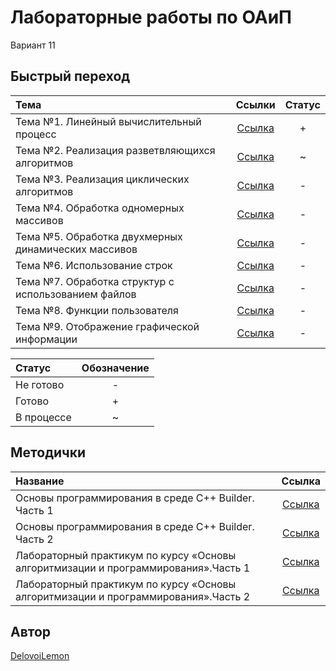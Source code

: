 # Лабораторные работы по ОАиП
Вариант 11

## Быстрый переход
| Тема                                                | Ссылки                             | Статус |
|:----------------------------------------------------|:----------------------------------:|:------:|
| Тема №1. Линейный вычислительный процесс            | [Ссылка](src/lab1/README.md) | +      |
| Тема №2. Реализация разветвляющихся алгоритмов      | [Ссылка](src/lab2/README.md) | ~      |
| Тема №3. Реализация циклических алгоритмов          | [Ссылка](src/lab3/README.md) | -      |
| Тема №4. Обработка одномерных массивов              | [Ссылка](src/lab4/README.md) | -      |
| Тема №5. Обработка двухмерных динамических массивов | [Ссылка](src/lab5/README.md) | -      |
| Тема №6. Использование строк                        | [Ссылка](src/lab6/README.md) | -      |
| Тема №7. Обработка структур с использованием файлов | [Ссылка](src/lab7/README.md) | -      |
| Тема №8. Функции пользователя                       | [Ссылка](src/lab8/README.md) | -      |
| Тема №9. Отображение графической информации         | [Ссылка](src/lab9/README.md) | -      |

| Статус    | Обозначение |
|:----------|:-----------:|
| Не готово | -           |
| Готово    | +           |
| В процессе| ~           |

## Методички
| Название | Ссылка |
|:---------|:-------:|
| Основы программирования в среде C++ Builder. Часть 1 | [Ссылка][1] |
| Основы программирования в среде C++ Builder. Часть 2 | [Ссылка][2] |
| Лабораторный практикум по курсу «Основы алгоритмизации и программирования».Часть 1 | [Ссылка][3] |
| Лабораторный практикум по курсу «Основы алгоритмизации и программирования».Часть 2 | [Ссылка][4] |

[1]: https://www.bsuir.by/m/12_100229_1_60461.doc
[2]: https://www.bsuir.by/m/12_100229_1_123675.doc
[3]: https://www.bsuir.by/m/12_100229_1_138675.pdf
[4]: https://www.bsuir.by/m/12_100229_1_138677.pdf

## Автор
[DelovoiLemon](https://github.com/DelovoiLemon)
